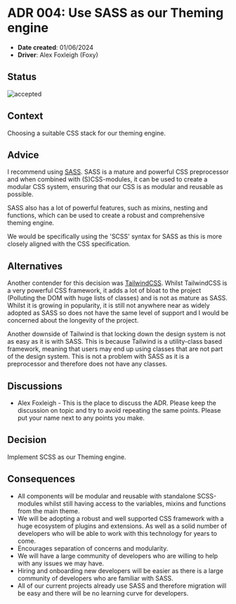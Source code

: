 # ADR 004: Use SASS as our Theming engine

- **Date created**: 01/06/2024
- **Driver**: Alex Foxleigh (Foxy)

## Status

![accepted]

## Context

Choosing a suitable CSS stack for our theming engine.

## Advice

I recommend using [SASS](https://sass-lang.com/). SASS is a mature and powerful
CSS preprocessor and when combined with (S)CSS-modules, it can be used to create
a modular CSS system, ensuring that our CSS is as modular and reusable as possible.

SASS also has a lot of powerful features, such as mixins, nesting and functions,
which can be used to create a robust and comprehensive theming engine.

We would be specifically using the 'SCSS' syntax for SASS as this is more closely
aligned with the CSS specification.

## Alternatives

Another contender for this decision was [TailwindCSS](https://tailwindcss.com/).
Whilst TailwindCSS is a very powerful CSS framework, it adds a lot of bloat to
the project (Polluting the DOM with huge lists of classes) and is not as mature
as SASS. Whilst it is growing in popularity, it is still not anywhere near as widely
adopted as SASS so does not have the same level of support and I would be
concerned about the longevity of the project.

Another downside of Tailwind is that locking down the design system is not as
easy as it is with SASS. This is because Tailwind is a utility-class based
framework, meaning that users may end up using classes that are not part of
the design system. This is not a problem with SASS as it is a preprocessor and
therefore does not have any classes.

## Discussions

- Alex Foxleigh - This is the place to discuss the ADR. Please keep the discussion
  on topic and try to avoid repeating the same points. Please put your name next to
  any points you make.

## Decision

Implement SCSS as our Theming engine.

## Consequences

- All components will be modular and reusable with standalone SCSS-modules
  whilst still having access to the variables, mixins and functions from the main theme.
- We will be adopting a robust and well supported CSS framework with a huge
  ecosystem of plugins and extensions. As well as a solid number of developers who
  will be able to work with this technology for years to come.
- Encourages separation of concerns and modularity.
- We will have a large community of developers who are willing to help with
  any issues we may have.
- Hiring and onboarding new developers will be easier as there is a large
  community of developers who are familiar with SASS.
- All of our current projects already use SASS and therefore migration will
  be easy and there will be no learning curve for developers.

[proposed]: https://img.shields.io/badge/Proposed-yellow?style=for-the-badge
[accepted]: https://img.shields.io/badge/Accepted-green?style=for-the-badge
[superceded]: https://img.shields.io/badge/Superceded-orange?style=for-the-badge
[rejected]: https://img.shields.io/badge/Rejected-red?style=for-the-badge
[deprecated]: https://img.shields.io/badge/Deprecated-grey?style=for-the-badge
